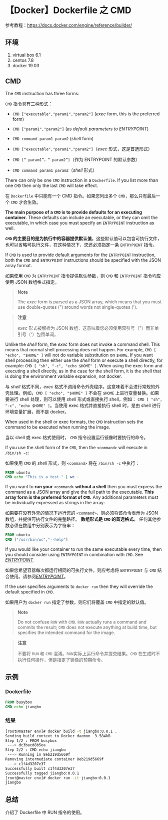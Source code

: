 # 【Docker】Dockerfile 之 CMD

参考教程：https://docs.docker.com/engine/reference/builder/

## 环境

1. virtual box 6.1
2. centos 7.8
3. docker 19.03

## CMD

The `CMD` instruction has three forms:

`CMD` 指令具有三种形式：

- `CMD ["executable","param1","param2"]` (_exec_ form, this is the preferred form)
- `CMD ["param1","param2"]` (as _default parameters to ENTRYPOINT_)
- `CMD command param1 param2` (_shell_ form)

- `CMD ["executable","param1","param2"]`（_exec_ 形式，这是首选形式）
- `CMD [“ param1”，“ param2”]`（作为 ENTRYPOINT 的默认参数）
- `CMD command param1 param2`（_shell_ 形式）

There can only be one `CMD` instruction in a `Dockerfile`. If you list more than one `CMD` then only the last `CMD` will take effect.

在 `Dockerfile` 中只能有一个 CMD 指令。如果您列出多个 `CMD`，那么只有最后一个 `CMD` 才会生效。

**The main purpose of a `CMD` is to provide defaults for an executing container.** These defaults can include an executable, or they can omit the executable, in which case you must specify an `ENTRYPOINT` instruction as well.

**`CMD` 的主要目的是为执行中的容器提供默认值**。这些默认值可以包含可执行文件，也可以省略可执行文件，在这种情况下，您还必须指定一条 `ENTRYPOINT` 指令。

If `CMD` is used to provide default arguments for the `ENTRYPOINT` instruction, both the `CMD` and `ENTRYPOINT` instructions should be specified with the JSON array format.

如果使用 `CMD` 为 `ENTRYPOINT` 指令提供默认参数，则 `CMD` 和 `ENTRYPOINT` 指令均应使用 JSON 数组格式指定。

> **Note**
> 
> The _exec_ form is parsed as a JSON array, which means that you must use double-quotes (") around words not single-quotes (').

> **注意**
>
> _exec_ 形式被解析为 JSON 数组，这意味着您必须使用双引号（"）而非单引号（'）包围单词。

Unlike the _shell_ form, the _exec_ form does not invoke a command shell. This means that normal shell processing does not happen. For example, `CMD [ "echo", "$HOME" ]` will not do variable substitution on `$HOME`. If you want shell processing then either use the _shell_ form or execute a shell directly, for example: `CMD [ "sh", "-c", "echo $HOME" ]`. When using the exec form and executing a shell directly, as in the case for the shell form, it is the shell that is doing the environment variable expansion, not docker.

与 _shell_ 格式不同，_exec_ 格式不调用命令外壳程序。这意味着不会进行常规的外壳处理。例如，`CMD [ "echo", "$HOME" ]` 不会在 `$HOME` 上进行变量替换。如果要进行 shell 处理，则可以使用 _shell_ 形式或直接执行 shell，例如： `CMD [ "sh", "-c", "echo $HOME" ]`。当使用 exec 格式并直接执行 shell 时，是由 shell 进行环境变量扩展，而不是 docker。

When used in the shell or exec formats, the `CMD` instruction sets the command to be executed when running the image.

当以 shell 或 exec 格式使用时， `CMD` 指令设置运行镜像时要执行的命令。

If you use the _shell_ form of the `CMD`, then the `<command>` will execute in `/bin/sh -c`:

如果使用 `CMD` 的 _shell_ 形式，则 `<command>` 将在 `/bin/sh -c` 中执行：

```Dockerfile
FROM ubuntu
CMD echo "This is a test." | wc -
```

If you want to **run your** `<command>` **without a shell** then you must express the command as a JSON array and give the full path to the executable. **This array form is the preferred format of `CMD`.** Any additional parameters must be individually expressed as strings in the array:

如果要在没有外壳的情况下运行您的 `<command>`，则必须将该命令表示为 JSON 数组，并提供可执行文件的完整路径。 **数组形式是 `CMD` 的首选格式。** 任何其他参数必须在数组中分别表示为字符串：

```Dockerfile
FROM ubuntu
CMD ["/usr/bin/wc","--help"]
```

If you would like your container to run the same executable every time, then you should consider using `ENTRYPOINT` in combination with `CMD`. See [_ENTRYPOINT_](https://docs.docker.com/engine/reference/builder/#entrypoint).

如果您希望容器每次都运行相同的可执行文件，则应考虑将 `ENTRYPOINT` 与 `CMD` 结合使用。请参阅[_ENTRYPOINT_](https://docs.docker.com/engine/reference/builder/#entrypoint)。

If the user specifies arguments to `docker run` then they will override the default specified in `CMD`.

如果用户为 `docker run` 指定了参数，则它们将覆盖 `CMD` 中指定的默认值。

> **Note**
> 
> Do not confuse `RUN` with `CMD`. `RUN` actually runs a command and commits the result; `CMD` does not execute anything at build time, but specifies the intended command for the image.

> **注意**
>
>不要将 `RUN` 和 `CMD` 混淆。`RUN`实际上运行命令并提交结果。`CMD` 在生成时不执行任何操作，但是指定了镜像的预期命令。

## 示例

### Dockerfile

```Dockerfile
FROM busybox
CMD echo jiangbo
```

### 结果

```sh
[root@master env]# docker build -t jiangbo:0.0.1 .
Sending build context to Docker daemon  3.584kB
Step 1/2 : FROM busybox
 ---> dc3bacd8b5ea
Step 2/2 : CMD echo jiangbo
 ---> Running in 8eb219d5669f
Removing intermediate container 8eb219d5669f
 ---> c1f4d3207e37
Successfully built c1f4d3207e37
Successfully tagged jiangbo:0.0.1
[root@master env]# docker run -it jiangbo:0.0.1
jiangbo
```

## 总结

介绍了 Dockerfile 中 RUN 指令的使用。